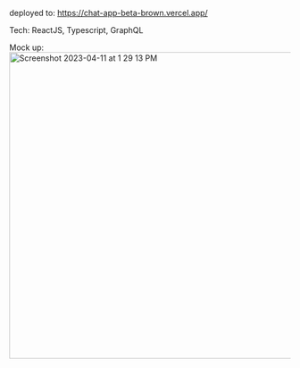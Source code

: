 deployed to: 
https://chat-app-beta-brown.vercel.app/

Tech:
ReactJS, 
Typescript,
GraphQL

Mock up:
<img width="549" alt="Screenshot 2023-04-11 at 1 29 13 PM" src="https://user-images.githubusercontent.com/37974813/231162512-dd71753c-455d-4d8c-a625-9a7a86332c0c.png">
